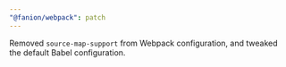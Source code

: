 ```yaml
---
"@fanion/webpack": patch
---
```


Removed `source-map-support` from Webpack configuration, and tweaked the default Babel configuration.
